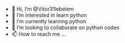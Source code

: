 - 👋 Hi, I’m @Vitor31lebelem
- 👀 I’m interested in learn python
- 🌱 I’m currently learning python
- 💞️ I’m looking to collaborate on python codes
- 📫 How to reach me ...
